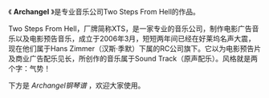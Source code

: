 

《 **Archangel** 》是专业音乐公司Two Steps From Hell的作品。

Two Steps From
Hell，厂牌简称XTS，是一家专业的音乐公司，制作电影广告音乐以及电影预告音乐，成立于2006年3月，短短两年间已经在好莱坞名声大震，现在他们属于Hans
Zimmer（汉斯·季默）下属的RC公司旗下。它以为电影预告片及商业广告配乐见长，所创作的音乐属于Sound Track（原声配乐）。风格就是两个字：气势！

下方是 _Archangel钢琴谱_ ，欢迎大家使用。

